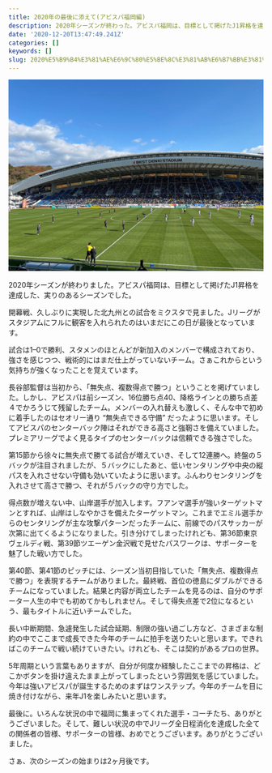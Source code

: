 ```yaml
---
title: 2020年の最後に添えて(アビスパ福岡編)
description: 2020年シーズンが終わった。アビスパ福岡は、目標として掲げたJ1昇格を達成した、実りのあるシーズンでした。
date: '2020-12-20T13:47:49.241Z'
categories: []
keywords: []
slug: 2020%E5%B9%B4%E3%81%AE%E6%9C%80%E5%BE%8C%E3%81%AB%E6%B7%BB%E3%81%88%E3%81%A6%28%E3%82%A2%E3%83%93%E3%82%B9%E3%83%91%E7%A6%8F%E5%B2%A1%E7%B7%A8%29
---
```

![](1__gCxMa2h8f9ENw8NCywg3Ig.jpeg)

2020年シーズンが終わりました。アビスパ福岡は、目標として掲げたJ1昇格を達成した、実りのあるシーズンでした。

開幕戦、久しぶりに実現した北九州との試合をミクスタで見ました。Jリーグがスタジアムにフルに観客を入れられたのはいまだにこの日が最後となっています。

試合は1–0で勝利、スタメンのほとんどが新加入のメンバーで構成されており、強さを感じつつ、戦術的にはまだ仕上がっていないチーム。さぁこれからという気持ちが強くなったことを覚えています。

長谷部監督は当初から、「無失点、複数得点で勝つ」ということを掲げていました。しかし、アビスパは前シーズン、16位勝ち点40、降格ラインとの勝ち点差４でかろうじて残留したチーム。メンバーの入れ替えも激しく、そんな中で初めに着手したのはセオリー通り “無失点できる守備” だったように思います。そしてアビスパのセンターバック陣はそれができる高さと強靭さを備えていました。プレミアリーグでよく見るタイプのセンターバックは信頼できる強さでした。

第15節から徐々に無失点で勝てる試合が増えていき、そして12連勝へ。終盤の５バックが注目されましたが、５バックにしたあと、低いセンタリングや中央の縦パスを入れさせない守備も効いていたように思います。ふんわりセンタリングを入れさせて高さで勝つ、それが５バックの守り方でした。

得点数が増えない中、山岸選手が加入します。フアンマ選手が強いターゲットマンとすれば、山岸はしなやかさを備えたターゲットマン。これまでエミル選手からのセンタリングが主な攻撃パターンだったチームに、前線でのパスサッカーが次第に出てくるようになりました。引き分けてしまったけれども、第36節東京ヴェルディ戦、第39節ツエーゲン金沢戦で見せたパスワークは、サポーターを魅了した戦い方でした。

第40節、第41節のピッチには、シーズン当初目指していた「無失点、複数得点で勝つ」を表現するチームがありました。最終戦、首位の徳島にダブルができるチームになっていました。結果と内容が両立したチームを見るのは、自分のサポーター人生の中でも初めてかもしれません。そして得失点差で2位になるという、最もタイトルに近いチームでした。

長い中断期間、急遽発生した試合延期、制限の強い過ごし方など、さまざまな制約の中でここまで成長できた今年のチームに拍手を送りたいと思います。できればこのチームで戦い続けていきたい。けれども、そこは契約があるプロの世界。

5年周期という言葉もありますが、自分が何度か経験したここまでの昇格は、どこかボタンを掛け違えたまま上がってしまったという雰囲気を感じていました。今年は強いアビスパが誕生するためのまずはワンステップ。今年のチームを目に焼き付けながら、来年J1を楽しみたいと思います。

最後に。いろんな状況の中で福岡に集まってくれた選手・コーチたち、ありがとうございました。そして、難しい状況の中でJリーグ全日程消化を達成した全ての関係者の皆様、サポーターの皆様、おめでとうございます。ありがとうございました。

さぁ、次のシーズンの始まりは2ヶ月後です。
